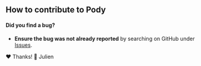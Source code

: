 ## How to contribute to Pody

#### **Did you find a bug?**

* **Ensure the bug was not already reported** by searching on GitHub under [Issues](https://github.com/JulienBreux/pody/issues).

:heart: Thanks! :rocket: Julien
